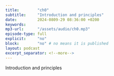 ```yaml
---
title:        "ch0"
subtitle:     "Introduction and principles"
date:         2024-0809-29 08:36:00 +0200
keywords:
mp3-url:      "/assets/audio/ch0.mp3"
episode-type: full
explicit:     "no"
block:        "no" # no means it is published
layout: podcast
excerpt_separator: <!--more-->
---
```

Introduction and principles
<!--more-->
